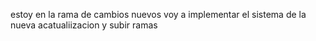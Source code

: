 estoy en la rama de cambios nuevos voy a implementar el sistema de la nueva acatualiizacion y subir ramas


